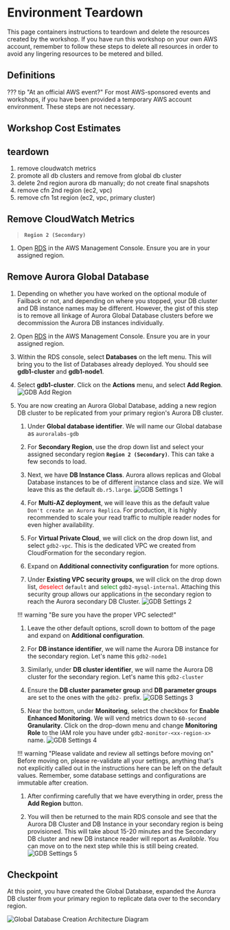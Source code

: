 # Environment Teardown

This page containers instructions to teardown and delete the resources created by the workshop. If you have run this workshop on your own AWS account, remember to follow these steps to delete all resources in order to avoid any lingering resources to be metered and billed.

## Definitions

??? tip "At an official AWS event?"
    For most AWS-sponsored events and workshops, if you have been provided a temporary AWS account environment. These steps are not necessary.

## Workshop Cost Estimates



## teardown
1. remove cloudwatch metrics
2. promote all db clusters and remove from global db cluster
3. delete 2nd region aurora db manually; do not create final snapshots
4. remove cfn 2nd region (ec2, vpc)
5. remove cfn 1st region (ec2, vpc, primary cluster)

## Remove CloudWatch Metrics

>  **`Region 2 (Secondary)`**

1. Open <a href="https://console.aws.amazon.com/rds" target="_blank">RDS</a> in the AWS Management Console. Ensure you are in your assigned region.

## Remove Aurora Global Database

1. Depending on whether you have worked on the optional module of Failback or not, and depending on where you stopped, your DB cluster and DB instance names may be different. However, the gist of this step is to remove all linkage of Aurora Global Database clusters before we decommission the Aurora DB instances individually.

1. Open <a href="https://console.aws.amazon.com/rds" target="_blank">RDS</a> in the AWS Management Console. Ensure you are in your assigned region.

1. Within the RDS console, select **Databases** on the left menu. This will bring you to the list of Databases already deployed. You should see **gdb1-cluster** and **gdb1-node1**.

1. Select **gdb1-cluster**. Click on the **Actions** menu, and select **Add Region**.
    <span class="image">![GDB Add Region](gdb-add-region1.png)</span>

1. You are now creating an Aurora Global Database, adding a new region DB cluster to be replicated from your primary region's Aurora DB cluster.

   1. Under **Global database identifier**. We will name our Global database as ``auroralabs-gdb``

   1. For **Secondary Region**, use the drop down list and select your assigned secondary region **`Region 2 (Secondary)`**. This can take a few seconds to load.

   1. Next, we have **DB Instance Class**. Aurora allows replicas and Global Database instances to be of different instance class and size. We will leave this as the default ``db.r5.large``.
     <span class="image">![GDB Settings 1](gdb-settings1.png)</span>

   1. For **Multi-AZ deployment**, we will leave this as the default value ``Don't create an Aurora Replica``. For production, it is highly recommended to scale your read traffic to multiple reader nodes for even higher availability.

   1. For **Virtual Private Cloud**, we will click on the drop down list, and select ``gdb2-vpc``. This is the dedicated VPC we created from CloudFormation for the secondary region.

   1. Expand on **Additional connectivity configuration** for more options.

   1. Under **Existing VPC security groups**, we will click on the drop down list, <span style="color:red;">deselect</span> ``default`` and <span style="color:green;">select</span> ``gdb2-mysql-internal``. Attaching this security group allows our applications in the secondary region to reach the Aurora secondary DB Cluster.
     <span class="image">![GDB Settings 2](gdb-settings2.png)</span>
      
    !!! warning "Be sure you have the proper VPC selected!" 

   1. Leave the other default options, scroll down to bottom of the page and expand on **Additional configuration**.

   1. For **DB instance identifier**, we will name the Aurora DB instance for the secondary region. Let's name this ``gdb2-node1``

   1. Similarly, under **DB cluster identifier**, we will name the Aurora DB cluster for the secondary region. Let's name this ``gdb2-cluster``

   1. Ensure the **DB cluster parameter group** and **DB parameter groups** are set to the ones with the ``gdb2-`` prefix.
     <span class="image">![GDB Settings 3](gdb-settings3.png)</span>

   1. Near the bottom, under **Monitoring**, select the checkbox for **Enable Enhanced Monitoring**. We will vend metrics down to ``60-second`` **Granularity**. Click on the drop-down menu and change **Monitoring Role** to the IAM role you have under ``gdb2-monitor-<xx-region-x>`` name.
     <span class="image">![GDB Settings 4](gdb-settings4.png)</span>
  
    !!! warning "Please validate and review all settings before moving on" 
        Before moving on, please re-validate all your settings, anything that's not explicitly called out in the instructions here can be left on the default values. Remember, some database settings and configurations are immutable after creation. 
   
   1. After confirming carefully that we have everything in order, press the **Add Region** button.

   1. You will then be returned to the main RDS console and see that the Aurora DB Cluster and DB Instance in your secondary region is being provisioned. This will take about 15-20 minutes and the Secondary DB cluster and new DB instance reader will report as *Available*. You can move on to the next step while this is still being created.
  <span class="image">![GDB Settings 5](gdb-settings5.png)</span>


## Checkpoint

At this point, you have created the Global Database, expanded the Aurora DB cluster from your primary region to replicate data over to the secondary region.

![Global Database Creation Architecture Diagram](gdb-arch.png)
